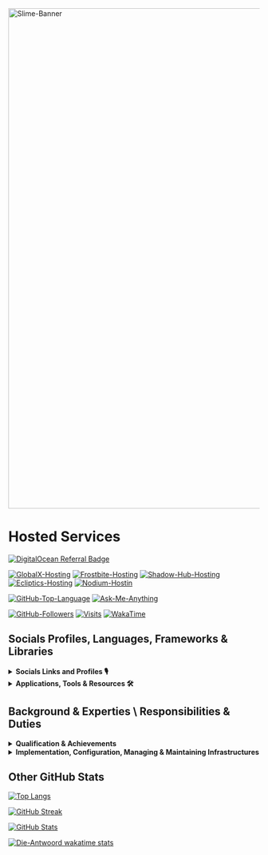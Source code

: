 <picture>
  <source media="(prefers-color-scheme: light)" srcset="assets/slime-sword-crop-light.png">
  <source media="(prefers-color-scheme: dark)" srcset="assets/slime-sword-crop-dark.png">
  <img alt="Slime-Banner" src="https://i.imgur.com/sUCZ10H.png" width=1000/>
</picture>

# Hosted Services

 [![DigitalOcean Referral Badge](https://web-platforms.sfo2.cdn.digitaloceanspaces.com/WWW/Badge%201.svg)](https://www.digitalocean.com/?refcode=6211c48d1a52&utm_campaign=Referral_Invite&utm_medium=Referral_Program&utm_source=badge)

 [![GlobalX-Hosting](https://img.shields.io/badge/GlobalX-Hosting-000?style=for-the-badge&color=1a56bc&logo=Discord)](<https://globalx-hosting.com/affiliate/KF5VHFsT>)
 [![Frostbite-Hosting](https://img.shields.io/badge/Frostbite-Hosting-000?style=for-the-badge&color=1a56bc&logo=Discord)](<http://frostbite.host/aff.php?aff=2>)
 [![Shadow-Hub-Hosting](https://img.shields.io/badge/ShadowHub-Hosting-000?style=for-the-badge&color=1a56bc&logo=Discord)](<https://dash.shadowhub.net/register?ref=XwIqKZMO>)
 [![Ecliptics-Hosting](https://img.shields.io/badge/Ecliptics-Hosting-000?style=for-the-badge&color=1a56bc&logo=Discord)](<https://ecliptics-hosting.co.uk/register?ref=LzsigN9N>)
 [![Nodium-Hostin](https://img.shields.io/badge/Nodium-Hosting-000?style=for-the-badge&color=1a56bc&logo=Discord)](https://billing.nodiumhosting.com/register?ref=hGBnSdCf)

 [![GitHub-Top-Language](https://img.shields.io/github/languages/top/qwertyquerty/pypresence.svg?style=for-the-badge&color=1a56bc&logo=python)][discord]
 [![Ask-Me-Anything](https://img.shields.io/badge/Ask_Me-Anything-000.svg?style=for-the-badge&color=1a56bc)][discord]

 [![GitHub-Followers](https://img.shields.io/github/followers/Die-Antwoord.svg?style=for-the-badge&logo=github&label=Follow&maxAge=2592000)](https://github.com/Die-Antwoord)
 [![Visits](https://komarev.com/ghpvc?username=Die-Antwoord&style=for-the-badge&logo=github)](https://github.com/Die-Antwoord)
 [![WakaTime](https://wakatime.com/badge/user/3d9ba715-bfef-45e1-b235-8f6f7030dd52.svg?style=for-the-badge)](https://wakatime.com/@3d9ba715-bfef-45e1-b235-8f6f7030dd52)

## Socials Profiles, Languages, Frameworks & Libraries

 <details>
 <summary><b>Socials Links and Profiles 🎙</b></summary>

[![Discord](https://img.shields.io/badge/-Discord-000?style=for-the-badge&logo=Discord)][discord]
[![Dangercord](https://img.shields.io/badge/-Dangercord-000?style=for-the-badge&logo=Discord)][dangercord]
[![Blacklister](https://img.shields.io/badge/-Blacklister-000?style=for-the-badge&logo=Discord)][blacklister]

[![Replit](https://img.shields.io/badge/-Replit-000?style=for-the-badge&logo=Replit)][replit]
[![Gitlab](https://img.shields.io/badge/-Gitlab-000?style=for-the-badge&logo=Gitlab)][gitlab]
[![LeetCode](https://img.shields.io/badge/-LeetCode-000?style=for-the-badge&logo=LeetCode)][leetcode]
[![Codepen](https://img.shields.io/badge/-Codepen-000?style=for-the-badge&logo=codepen)][codepen]
[![Bitbucket](https://img.shields.io/badge/-Bitbucket-000?style=for-the-badge&logo=bitbucket)](https://bitbucket.org/dieantwoord1)
[![npmjs](https://img.shields.io/badge/-npmjs-000?style=for-the-badge&logo=npm)](https://www.npmjs.com/~dieantwoord)
[![Stack_Overflow](https://img.shields.io/badge/-Stack_Overflow-000?style=for-the-badge&logo=stack-overflow)](https://stackoverflow.com/users/20395182/die-antwoord)
[![Medium](https://img.shields.io/badge/-Medium-000?style=for-the-badge&logo=medium)](https://globalx-hosting.com/affiliate/KF5VHFsT)
[![GitBook](https://img.shields.io/badge/-GitBook-000?style=for-the-badge&logo=gitbook)](https://globalx-hosting.com/affiliate/KF5VHFsT)
[![LinkedIn](https://img.shields.io/badge/-LinkedIn-000?style=for-the-badge&logo=linkedin&logoColor=blue)](https://globalx-hosting.com/affiliate/KF5VHFsT)
[![RSS-Feeds](https://img.shields.io/badge/-RSS-000?style=for-the-badge&logo=rss)](https://www.reddit.com/user/die_antwoord_za/m/discordapp_feed/)

[![Reddit](https://img.shields.io/badge/-Reddit-000?style=for-the-badge&logo=Reddit)](https://www.reddit.com/user/die_antwoord_za)
[![Twitch](https://img.shields.io/badge/-Twitch-000?style=for-the-badge&logo=Twitch)](https://www.twitch.tv/die_antwoord_wkj)
[![Twitter](https://img.shields.io/badge/-Twitter-000?style=for-the-badge&logo=Twitter)](https://twitter.com/dieantwoordza)
[![YouTube](https://img.shields.io/badge/-YouTube-000?style=for-the-badge&logo=YouTube&logoColor=red)](https://www.youtube.com/channel/UCnl7cWx6PVdIelry9YBFxXA)
[![TikTok](https://img.shields.io/badge/-TikTok-000?style=for-the-badge&logo=tiktok&logoColor=purple)](https://www.tiktok.com/@die_antwoord_wkj)
[![SoundCloud](https://img.shields.io/badge/-SoundCloud-000?style=for-the-badge&logo=soundcloud)](https://soundcloud.com/dieantwoordza)
[![Spotify](https://img.shields.io/badge/-Spotify-000?style=for-the-badge&logo=Spotify)](https://open.spotify.com/user/zsb4oem3sdzl6k8bfara026pz?si=ce432f1572a34610)
[![Steam](https://img.shields.io/badge/-Steam-000?style=for-the-badge&logo=steam)](https://globalx-hosting.com/affiliate/KF5VHFsT)
[![Battle.net](https://img.shields.io/badge/-Battle.net-000?style=for-the-badge&logo=battle.net)](https://globalx-hosting.com/affiliate/KF5VHFsT)
[![MyAnimeList](https://img.shields.io/badge/-My_Anime_Watchlist-000?style=for-the-badge&logo=crunchyroll)](https://myanimelist.net/animelist/dieantwoord)
[![PayPal](https://img.shields.io/badge/-PayPal-000?style=for-the-badge&logo=paypal)](https://globalx-hosting.com/affiliate/KF5VHFsT)

 </details>

 <details>
  <summary><b>Applications, Tools & Resources 🛠</b></summary>

[![Microsoft](https://img.shields.io/badge/-Microsoft-000?style=for-the-badge&logo=Microsoft&logoColor=darkblue)](https://globalx-hosting.com/affiliate/KF5VHFsT)
[![Windows-11](https://img.shields.io/badge/-Windows_11-000?style=for-the-badge&logo=windows11&logoColor=blue)](https://globalx-hosting.com/affiliate/KF5VHFsT)
[![Windows-XP](https://img.shields.io/badge/-Windows_XP-000?style=for-the-badge&logo=windowsxp&logoColor=red)](https://globalx-hosting.com/affiliate/KF5VHFsT)
[![Windows-95](https://img.shields.io/badge/-Windows_95-000?style=for-the-badge&logo=windows95&logoColor=lightblue)](https://globalx-hosting.com/affiliate/KF5VHFsT)
[![Microsoft_Server](https://img.shields.io/badge/-Microsoft_Server-000?style=for-the-badge&logo=windowsterminal)](https://globalx-hosting.com/affiliate/KF5VHFsT)
[![Microsoft_SQL_Server](https://img.shields.io/badge/-Microsoft_SQL_Server-000?style=for-the-badge&logo=microsoft-sql-server&logoColor=yellow)](https://globalx-hosting.com/affiliate/KF5VHFsT)
[![Microsoft_SharePoint](https://img.shields.io/badge/-Microsoft_SharePoint-000?style=for-the-badge&logo=microsoft-sharepoint&logoColor=blue)](https://globalx-hosting.com/affiliate/KF5VHFsT)
[![Microsoft_Azure](https://img.shields.io/badge/-Microsoft_Azure-000?style=for-the-badge&logo=microsoft-azure&logoColor=blue)](https://globalx-hosting.com/affiliate/KF5VHFsT)

[![Linux](https://img.shields.io/badge/-Linux-000?style=for-the-badge&logo=Linux)](https://globalx-hosting.com/affiliate/KF5VHFsT)
[![Arch_Linux](https://img.shields.io/badge/-Arch_Linux-000?style=for-the-badge&logo=arch-linux)](https://globalx-hosting.com/affiliate/KF5VHFsT)
[![Fedora](https://img.shields.io/badge/-Fedora-000?style=for-the-badge&logo=fedora)](https://globalx-hosting.com/affiliate/KF5VHFsT)
[![Kali_Linux](https://img.shields.io/badge/-Kali_Linux-000?style=for-the-badge&logo=kali-linux)](https://globalx-hosting.com/affiliate/KF5VHFsT)
[![RedHat](https://img.shields.io/badge/-Red_Hat-000?style=for-the-badge&logo=redhat)](https://globalx-hosting.com/affiliate/KF5VHFsT)
[![SUSE](https://img.shields.io/badge/-SUSE-000?style=for-the-badge&logo=SUSE)](https://globalx-hosting.com/affiliate/KF5VHFsT)
[![Ubuntu](https://img.shields.io/badge/-Ubuntu-000?style=for-the-badge&logo=ubuntu)](https://globalx-hosting.com/affiliate/KF5VHFsT)

[![Python](https://img.shields.io/badge/-Python-000?style=for-the-badge&logo=python)](https://globalx-hosting.com/affiliate/KF5VHFsT)
[![Powershell](https://img.shields.io/badge/-Powershell-000?style=for-the-badge&logo=powershell)](https://globalx-hosting.com/affiliate/KF5VHFsT)
[![TypeScript](https://img.shields.io/badge/-TypeScript-000?style=for-the-badge&logo=typescript)](https://globalx-hosting.com/affiliate/KF5VHFsT)
[![JavaScript](https://img.shields.io/badge/-JavaScript-000?style=for-the-badge&logo=javascript)](https://globalx-hosting.com/affiliate/KF5VHFsT)
[![HTML5](https://img.shields.io/badge/-HTML5-000?style=for-the-badge&logo=html5)](https://globalx-hosting.com/affiliate/KF5VHFsT)
[![HTML](https://img.shields.io/badge/-HTML-000?style=for-the-badge&logo=html5)](https://globalx-hosting.com/affiliate/KF5VHFsT)
[![CSS3](https://img.shields.io/badge/-CSS3-000?style=for-the-badge&logo=css3)](https://globalx-hosting.com/affiliate/KF5VHFsT)
[![CSS](https://img.shields.io/badge/-CSS-000?style=for-the-badge&logo=css3)](https://globalx-hosting.com/affiliate/KF5VHFsT)
[![Markdown](https://img.shields.io/badge/Markdown-000000?style=for-the-badge&logo=markdown&logoColor=yellow)](https://www.digitalocean.com/?refcode=6211c48d1a52&utm_campaign=Referral_Invite&utm_medium=Referral_Program&utm_source=badge)
[![Vercel](https://img.shields.io/badge/-Vercel-000?style=for-the-badge&logo=vercel)](https://globalx-hosting.com/affiliate/KF5VHFsT)

[![MongoDB](https://img.shields.io/badge/-MongoDB-000?style=for-the-badge&logo=mongodb)](https://globalx-hosting.com/affiliate/KF5VHFsT)
[![MySQL](https://img.shields.io/badge/-MySQL-000?style=for-the-badge&logo=mysql)](https://globalx-hosting.com/affiliate/KF5VHFsT)
[![SQLite](https://img.shields.io/badge/-SQLite-000?style=for-the-badge&logo=sqlite)](https://globalx-hosting.com/affiliate/KF5VHFsT)

[![Visual_Studio](https://img.shields.io/badge/-Visual_Studio-000?style=for-the-badge&logo=visual%20studio)](https://www.digitalocean.com/?refcode=6211c48d1a52&utm_campaign=Referral_Invite&utm_medium=Referral_Program&utm_source=badge)
[![Sublime_Text](https://img.shields.io/badge/-Sublime_Text-000?style=for-the-badge&logo=sublime-text)](https://www.digitalocean.com/?refcode=6211c48d1a52&utm_campaign=Referral_Invite&utm_medium=Referral_Program&utm_source=badge)
[![Gimp](https://img.shields.io/badge/-Gimp-000?style=for-the-badge&logo=gimp)](https://globalx-hosting.com/affiliate/KF5VHFsT)
[![PS](https://img.shields.io/badge/-PS-000?style=for-the-badge&logo=adobephotoshop)](https://globalx-hosting.com/affiliate/KF5VHFsT)

[![Wordpress](https://img.shields.io/badge/-Wordpress-000?style=for-the-badge&logo=wordpress)](https://globalx-hosting.com/affiliate/KF5VHFsT)
[![Joomla](https://img.shields.io/badge/-Joomla-000?style=for-the-badge&logo=joomla)](https://globalx-hosting.com/affiliate/KF5VHFsT)
[![Drupal](https://img.shields.io/badge/-Drupal-000?style=for-the-badge&logo=drupal)](https://globalx-hosting.com/affiliate/KF5VHFsT)
[![Google_Cloud](https://img.shields.io/badge/-Google_Cloud-000?style=for-the-badge&logo=google-cloud)](https://github.com/Die-Antwoord)

 </details>

## Background & Experties \ Responsibilities & Duties

 <details>
  <summary><b>Qualification & Achievements</b></summary>

- +A 220-601 (Hardware and Software) Exam No 220-601
- +A 220-602 (IT Technician) Exam No 220-602
- +N (Networking)
- MCSE:70-270 (Installing, Configuring, and Administering Microsoft Windows XP Professional)
- MCSE:70-293 (Planning and Maintaining a Windows Server 2003 Network Infrastructure)
- MCSE:70-236 (Microsoft Exchange Server 2007 Configuration)
- MCSE:70-294 (Windows Server 2003 Active Directory Planning Implementation and Maintenance)
- MCSE:70-290 (Windows Server 2003 Environment Management and Maintenance )
- MCSE:70-291 (Windows Server 2003 Network Infrastructure Implementation Management and Maintenance)
- MCSE:70-297 (Windows Server 2003 Directory Service Design)
- MCSE:70-294 (Windows Server 2003 Active Directory Planning Implementation and Maintenance)
- MCSE:70-236 (Microsoft Exchange Server 2007 Configuration)
- MCSE:70-228 (SQL Server 2000 Administration)
- CCNA
- Linux Server (Ubuntu, Kali)
- ICDL, ITIL

 </details>

 <details>
  <summary><b>Implementation, Configuration, Managing & Maintaining Infrastructures</b></summary>

- SQL Server Databases
- Active Directory Domain Server Infrastructure
- Microsoft Exchange Server
- Microsoft SQL
- Virtualized Server (VMware, Esxi, HyperV)
- Microsoft HyperV Cluster Server
- Windows Update Server
- Windows Desktop Application (Deplotment, Backups)
- Antivirus Systems ( Trend Micro, Bit defender, Kaspersky )
- Network LAN and WAN services ⦁ Firewalls, DMZ, Routing and QOS
- DNS, IIS and 3de party hosted services
- Web Proxy Systems and Server (ISA, Free Proxy etc.)
- Backups tapes, drives and online storage
- 3de party apps (Coltech, VIP, Pastel, AutoCAD, Qcad, Photoshop, Smartboards)

 </details>

## Other GitHub Stats

 [![Top Langs](https://github-readme-stats.vercel.app/api/top-langs/?username=Die-Antwoord&theme=transparent&layout=compact&card_width=445&border_radius=12)][discord]

 [![GitHub Streak](https://github-readme-streak-stats.herokuapp.com?user=Die-Antwoord&theme=windows-dark&border_radius=12&date_format=j%20M%5B%20Y%5D&background=DD272700&border=DDDAD7&stroke=DDDDDD&sideNums=025CDA&sideLabels=417E87&currStreakLabel=417E87&dates=025CDA&ring=025CDA&fire=DD2727&currStreakNum=025CDA)][discord]

 [![GitHub Stats](https://github-readme-stats.vercel.app/api?username=Die-Antwoord&show_icons=true&theme=transparent&border_radius=12)][discord]

[![Die-Antwoord wakatime stats](https://github-readme-stats.vercel.app/api/wakatime?username=dieantwoord&show_icons=true&theme=transparent&border_radius=12)](https://github.com/anuraghazra/github-readme-stats)

<!--
[![profile-view.hit.yhype.me\]\(<https://hit.yhype.me/github/profile?user_id=94087113>)\]\(<https://globalx-hosting.com/affiliate/KF5VHFsT>)
-->

[leetcode]: https://leetcode.com/Die-Antwoord/
[replit]: https://replit.com/@Die-Antwoord
[gitlab]: https://gitlab.com/die-antwoord
[codepen]: https://codepen.io/Die-Antwoord
[blacklister]: https://blacklister.xyz/
[dangercord]: https://dangercord.com
[discord]: https://discord.gg/aF4Uq4DxdJ
